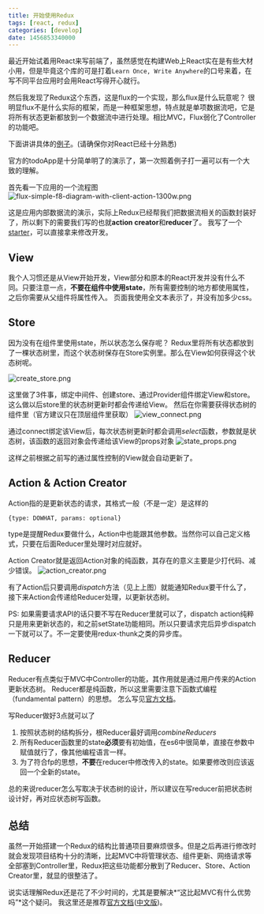 ```yaml
---
title: 开始使用Redux
tags: [react, redux]
categories: [develop]
date: 1456853340000
---
```


最近开始试着用React来写前端了，虽然感觉在构建Web上React实在是有些大材小用，但是毕竟这个库的可是打着`Learn Once, Write Anywhere`的口号来着，在写不同平台应用时会用React写得开心就行。

然后我发现了Redux这个东西，这是flux的一个实现，那么flux是什么玩意呢？
很明显flux不是什么实际的框架，而是一种框架思想，特点就是单项数据流吧，它是将所有状态更新都放到一个数据流中进行处理。相比MVC，Flux弱化了Controller的功能吧。

下面讲讲具体的[例子][1]。(请确保你对React已经十分熟悉)

<!--more-->

官方的todoApp是十分简单明了的演示了，第一次照着例子打一遍可以有一个大致的理解。

首先看一下应用的一个流程图
![flux-simple-f8-diagram-with-client-action-1300w.png][2]

这是应用内部数据流的演示，实际上Redux已经帮我们把数据流相关的函数封装好了，所以剩下的需要我们写的也就**action creator**和**reducer**了。
我写了一个[starter][3]，可以直接拿来修改开发。

## View ##
我个人习惯还是从View开始开发，View部分和原本的React开发并没有什么不同。只要注意一点，**不要在组件中使用state**，所有需要控制的地方都使用属性，之后你需要从父组件将属性传入。
页面我使用全文本表示了，并没有加多少css。

## Store ##
因为没有在组件里使用state，所以状态怎么保存呢？
Redux里将所有状态都放到了一棵状态树里，而这个状态树保存在Store实例里。那么在View如何获得这个状态树呢。

![create_store.png][4]

这里做了3件事，绑定中间件、创建store、通过Provider组件绑定View和store。这么做以后store里的状态树更新时都会传递给View。
然后在你需要获得状态树的组件里（官方建议只在顶层组件里获取）
![view_connect.png][5]

通过connect绑定该View后，每次状态树更新时都会调用*select*函数，参数就是状态树，该函数的返回对象会传递给该View的props对象
![state_props.png][6]

这样之前根据之前写的通过属性控制的View就会自动更新了。

## Action & Action Creator ##
Action指的是更新状态的请求，其格式一般（不是一定）是这样的

    {type: DOWHAT, params: optional}

type是提醒Redux要做什么，Action中也能跟其他参数。当然你可以自己定义格式，只要在后面Reducer里处理时对应就好。

Action Creator就是返回Action对象的纯函数，其存在的意义主要是少打代码、减少错误。
![action_creator.png][7]

有了Action后只要调用*dispatch*方法（见上上图）就能通知Redux要干什么了，接下来Action会传递给Reducer处理，以更新状态树。

PS: 如果需要请求API的话只要不写在Reducer里就可以了，dispatch action纯粹只是用来更新状态的，和之前setState功能相同。所以只要请求完后异步dispatch一下就可以了。不一定要使用redux-thunk之类的异步库。

## Reducer ##
Reducer有点类似于MVC中Controller的功能，其作用就是通过用户传来的Action更新状态树。
Reducer都是纯函数，所以这里需要注意下函数式编程（fundamental pattern）的思想。
怎么写见[官方文档][8]。

写Reducer做好3点就可以了

 1. 按照状态树的结构拆分，根Reducer最好调用*combineReducers*
 2. 所有Reducer函数里的state**必须**要有初始值，在es6中很简单，直接在参数中赋值就行了，像其他编程语言一样。
 3. 为了符合fp的思想，**不要**在reducer中修改传入的state。如果要修改则应该返回一个全新的state。

总的来说reducer怎么写取决于状态树的设计，所以建议在写reducer前把状态树设计好，再对应状态树写函数。

## 总结 ##
虽然一开始搭建一个Redux的结构比普通项目要麻烦很多。但是之后再进行修改时就会发现项目结构十分的清晰，比起MVC中将管理状态、组件更新、网络请求等全部塞到Controller里，Redux把这些功能都分散到了Reducer、Store、Action Creator里，就显的很整洁了。

说实话理解Redux还是花了不少时间的，尤其是要解决*“这比起MVC有什么优势吗”*这个疑问。
我这里还是推荐[官方文档][9]([中文版][10])。


  [1]: https://github.com/Frezc/AnimeList-in-React-Redux
  [2]: /images/2016/03/653251524.png
  [3]: https://github.com/Frezc/react-redux-starter
  [4]: /images/2016/03/1929471663.png
  [5]: /images/2016/03/4278813248.png
  [6]: /images/2016/03/755933590.png
  [7]: /images/2016/03/3965136547.png
  [8]: http://redux.js.org/docs/basics/Reducers.html
  [9]: http://redux.js.org
  [10]: http://cn.redux.js.org/